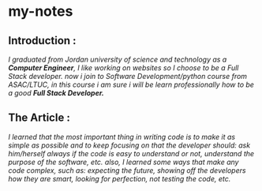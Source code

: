 # my-notes
## Introduction :
*I graduated from Jordan university of science and technology as a **Computer Engineer**, I like working on websites so I choose to be a Full Stack developer. now i join to Software Development/python course  from ASAC/LTUC, in this course i am sure i will be learn professionally how to be a good **Full Stack Developer.***

## The Article :
*I learned that the most important thing in writing code is to make it as simple as possible and to keep focusing on that the developer should: ask him/herself always if the code is easy to understand or not, understand the purpose of the software, etc.
also, I learned some ways that make any code complex, such as: expecting the future, showing off the developers how they are smart, looking for perfection, not testing the code, etc.*